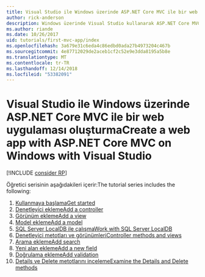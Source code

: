```yaml
---
title: Visual Studio ile Windows üzerinde ASP.NET Core MVC ile bir web uygulaması oluşturma
author: rick-anderson
description: Windows üzerinde Visual Studio kullanarak ASP.NET Core MVC giriş için İçindekiler tablosuna bakın.
ms.author: riande
ms.date: 10/26/2017
uid: tutorials/first-mvc-app/index
ms.openlocfilehash: 3a679e31c6eda4c86edbd0ada27b4973204c467b
ms.sourcegitcommit: 4e87712029de2aceb1cf2c52e9e3dda8195a5b8e
ms.translationtype: MT
ms.contentlocale: tr-TR
ms.lasthandoff: 12/14/2018
ms.locfileid: "53382091"
---
```

# <a name="create-a-web-app-with-aspnet-core-mvc-on-windows-with-visual-studio"></a><span data-ttu-id="0fc07-103">Visual Studio ile Windows üzerinde ASP.NET Core MVC ile bir web uygulaması oluşturma</span><span class="sxs-lookup"><span data-stu-id="0fc07-103">Create a web app with ASP.NET Core MVC on Windows with Visual Studio</span></span>

[!INCLUDE [consider RP](~/includes/razor.md)]

<span data-ttu-id="0fc07-104">Öğretici serisinin aşağıdakileri içerir:</span><span class="sxs-lookup"><span data-stu-id="0fc07-104">The tutorial series includes the following:</span></span>

1. [<span data-ttu-id="0fc07-105">Kullanmaya başlama</span><span class="sxs-lookup"><span data-stu-id="0fc07-105">Get started</span></span>](start-mvc.md)
1. [<span data-ttu-id="0fc07-106">Denetleyici ekleme</span><span class="sxs-lookup"><span data-stu-id="0fc07-106">Add a controller</span></span>](adding-controller.md)
1. [<span data-ttu-id="0fc07-107">Görünüm ekleme</span><span class="sxs-lookup"><span data-stu-id="0fc07-107">Add a view</span></span>](adding-view.md)
1. [<span data-ttu-id="0fc07-108">Model ekleme</span><span class="sxs-lookup"><span data-stu-id="0fc07-108">Add a model</span></span>](adding-model.md)
1. [<span data-ttu-id="0fc07-109">SQL Server LocalDB ile çalışma</span><span class="sxs-lookup"><span data-stu-id="0fc07-109">Work with SQL Server LocalDB</span></span>](working-with-sql.md)
1. [<span data-ttu-id="0fc07-110">Denetleyici metotları ve görünümleri</span><span class="sxs-lookup"><span data-stu-id="0fc07-110">Controller methods and views</span></span>](controller-methods-views.md)
1. [<span data-ttu-id="0fc07-111">Arama ekleme</span><span class="sxs-lookup"><span data-stu-id="0fc07-111">Add search</span></span>](search.md)
1. [<span data-ttu-id="0fc07-112">Yeni alan ekleme</span><span class="sxs-lookup"><span data-stu-id="0fc07-112">Add a new field</span></span>](new-field.md)
1. [<span data-ttu-id="0fc07-113">Doğrulama ekleme</span><span class="sxs-lookup"><span data-stu-id="0fc07-113">Add validation</span></span>](validation.md)
1. [<span data-ttu-id="0fc07-114">Details ve Delete metotlarını inceleme</span><span class="sxs-lookup"><span data-stu-id="0fc07-114">Examine the Details and Delete methods</span></span>](details.md)

